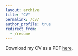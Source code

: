 ```yaml
---
layout: archive
title: "CV"
permalink: /cv/
author_profile: true
redirect_from:
  - /resume
---
```



Download my CV as a PDF [here](). 



